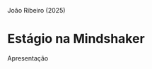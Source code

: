 <div class="absolute top-10">
  <span class="font-700">
    João Ribeiro (2025)
  </span>
</div>

<div class="absolute bottom-10">
  <h1>Estágio na Mindshaker</h1>
  <p>Apresentação</p>
</div>
